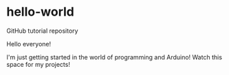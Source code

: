 # hello-world
GitHub tutorial repository

Hello everyone!

I'm just getting started in the world of programming and Arduino!
Watch this space for my projects!
